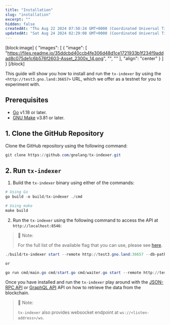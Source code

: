 ```yaml
---
title: "Installation"
slug: "installation"
excerpt: ""
hidden: false
createdAt: "Thu Aug 22 2024 07:50:24 GMT+0000 (Coordinated Universal Time)"
updatedAt: "Sat Aug 24 2024 02:29:08 GMT+0000 (Coordinated Universal Time)"
---
```

[block:image]
{
  "images": [
    {
      "image": [
        "https://files.readme.io/35ddcbd40ccb4fe306d48d1ce1721933b1f234f9addad8c075de1c6b576f2603-Asset_2300x_14.png",
        "",
        ""
      ],
      "align": "center"
    }
  ]
}
[/block]


This guide will show you how to install and run the `tx-indexer`  by using the `<http://test3.gno.land:36657>` URL, which we offer as a testnet for you to experiment with.

## Prerequisites

- [Go](https://golang.org/dl/) v1.18 or later.
- [GNU Make](https://www.gnu.org/software/make/) v3.81 or later.

## 1. Clone the GitHub Repository

Clone the GitHub repository using the following command:

```powershell
git clone https://github.com/gnolang/tx-indexer.git
```

## 2. Run `tx-indexer`

1. Build the `tx-indexer` binary using either of the commands:

```powershell
# Using Go
go build -o build/tx-indexer ./cmd

# Using make
make build
```

2. Run the `tx-indexer` using the following command to access the API at `http://localhost:8546`:

> 📘 Note:
> 
> For the full list of the available flag that you can use, please see [here](https://gnoland.readme.io/reference/flag-list).

```powershell
./build/tx-indexer start --remote http://test3.gno.land:36657 --db-path indexer-db

or

go run cmd/main.go cmd/start.go cmd/waiter.go start --remote http://test3.gno.land:36657 --db-path indexer-db
```

Once you have installed and run the `tx-indexer` play around with the [JSON-RPC API](/reference/rpc-api) or [GraphQL API](/reference/graphql-api) API on how to retrieve the data from the blockchain.

> 📘 Note:
> 
> `tx-indexer` also provides websocket endpoint at `ws://<listen-address>/ws`.
